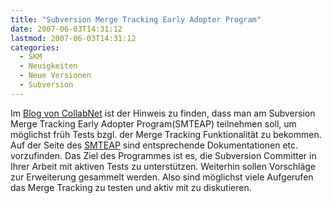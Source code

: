 ```yaml
---
title: "Subversion Merge Tracking Early Adopter Program"
date: 2007-06-03T14:31:12
lastmod: 2007-06-03T14:31:12
categories:
  - SKM
  - Neuigkeiten
  - Neue Versionen
  - Subversion
---
```

Im <a href="http://blogs.open.collab.net/svn/2007/05/subversion_merg.html">Blog von CollabNet</a> ist der Hinweis zu finden, dass man am Subversion Merge Tracking Early Adopter Program(SMTEAP) teilnehmen soll, um möglichst früh Tests bzgl. der Merge Tracking Funktionalität zu bekommen. 
Auf der Seite des <a href="http://merge-tracking.open.collab.net/">SMTEAP</a> sind entsprechende Dokumentationen etc. vorzufinden.
Das Ziel des Programmes ist es, die Subversion Committer in Ihrer Arbeit mit aktiven Tests zu unterstützen. Weiterhin sollen Vorschläge zur Erweiterung gesammelt werden. Also sind möglichst viele Aufgerufen das Merge Tracking zu testen und aktiv mit zu diskutieren.
